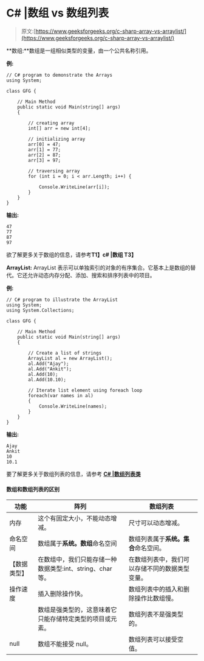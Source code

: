 # C# |数组 vs 数组列表

> 原文:[https://www.geeksforgeeks.org/c-sharp-array-vs-arraylist/](https://www.geeksforgeeks.org/c-sharp-array-vs-arraylist/)

**数组:**数组是一组相似类型的变量，由一个公共名称引用。

**例:**

```
// C# program to demonstrate the Arrays
using System;

class GFG {

    // Main Method
    public static void Main(string[] args)
    {

        // creating array
        int[] arr = new int[4];

        // initializing array
        arr[0] = 47;
        arr[1] = 77;
        arr[2] = 87;
        arr[3] = 97;

        // traversing array
        for (int i = 0; i < arr.Length; i++) {

            Console.WriteLine(arr[i]);
        }
    }
}
```

**输出:**

```
47
77
87
97

```

欲了解更多关于数组的信息，请参考**T1】c# |数组 T3】**

**ArrayList:** ArrayList 表示可以单独索引的对象的有序集合。它基本上是数组的替代。它还允许动态内存分配、添加、搜索和排序列表中的项目。

**例:**

```
// C# program to illustrate the ArrayList
using System;
using System.Collections;

class GFG {

    // Main Method
    public static void Main(string[] args)
    {

        // Create a list of strings
        ArrayList al = new ArrayList();
        al.Add("Ajay");
        al.Add("Ankit");
        al.Add(10);
        al.Add(10.10);

        // Iterate list element using foreach loop
        foreach(var names in al)
        {
            Console.WriteLine(names);
        }
    }
}
```

**输出:**

```
Ajay
Ankit
10
10.1

```

要了解更多关于数组列表的信息，请参考 **[C# |数组列表类](https://www.geeksforgeeks.org/c-arraylist-class/)**

#### 数组和数组列表的区别

| **功能** | **阵列** | **数组列表** |
| --- | --- | --- |
| 内存 | 这个有固定大小，不能动态增减。 | 尺寸可以动态增减。 |
| 命名空间 | 数组属于**系统。数组**命名空间 | 数组列表属于**系统。集合**命名空间。 |
| 【数据类型】 | 在数组中，我们只能存储一种数据类型:int、string、char 等。 | 在数组列表中，我们可以存储不同的数据类型变量。 |
| 操作速度 | 插入删除操作快。 | 数组列表中的插入和删除操作比数组慢。 |
|  | 数组是强类型的，这意味着它只能存储特定类型的项目或元素。 | 数组列表不是强类型的。 |
| null | 数组不能接受 null。 | 数组列表可以接受空值。 |